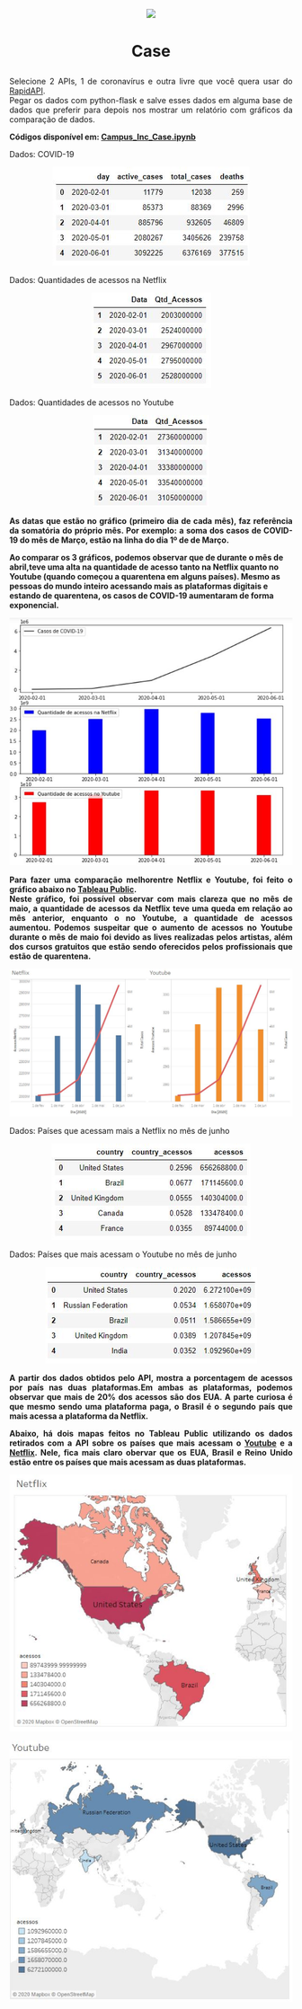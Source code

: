 <p align="center"><img src="https://images.sympla.com.br/582488b7b625b.png"></p>

<h1><b><p align="center">Case</p></b></h1>
<p align="justify">Selecione 2 APIs, 1 de coronavírus e outra livre que você quera usar do <a href="https://coronavirus-map.p.rapidapi.com/v1/spots/summary">RapidAPI</a>.</br>
Pegar os dados com python-flask e salve esses dados em alguma base de dados que preferir para depois nos mostrar um relatório com gráficos da comparação de dados.</p>

<b><p align="justify">Códigos disponível em: <a href="https://github.com/yguenka/Campus_Inc_Case/blob/master/Campus%20Inc.ipynb">Campus_Inc_Case.ipynb</a></p></b>



<p align="justify">Dados: COVID-19</p>
<p align="center"><img src="Fotos/Capturar.JPG"></p>

<p align="justify">Dados: Quantidades de acessos na Netflix</p>
<p align="center"><img src="Fotos/Capturar1.JPG"></p>

<p align="justify">Dados: Quantidades de acessos no Youtube</p>
<p align="center"><img src="Fotos/Capturar3.JPG"></p>


<b><p align="justify">As datas que estão no gráfico (primeiro dia de cada mês), faz referência da somatória do próprio mês. Por exemplo: a soma dos casos de COVID-19 do mês de Março, estão na linha do dia 1º de de Março.

Ao comparar os 3 gráficos, podemos observar que de durante o mês de abril,teve uma alta na quantidade de acesso tanto na Netflix quanto no Youtube (quando começou a quarentena em alguns países). Mesmo as pessoas do mundo inteiro acessando mais as plataformas digitais e estando de quarentena, os casos de COVID-19 aumentaram de forma exponencial.</p></b>
<p align="center"><img src="Fotos/Capturar5.JPG"></p>


<b><p align="justify">Para fazer uma comparação melhorentre Netflix e Youtube, foi feito o gráfico abaixo no <a href="https://public.tableau.com/profile/yukari.guenka.yshida#!/vizhome/Campus_Inc_Case/Comparao">Tableau Public</a>.</br>
Neste gráfico, foi possível observar com mais clareza que no mês de maio, a quantidade de acessos da Netflix teve uma queda em relação ao mês anterior, enquanto o no Youtube, a quantidade de acessos aumentou. Podemos suspeitar que o aumento de acessos no Youtube durante o mês de maio foi devido as lives realizadas pelos artistas, além dos cursos gratuitos que estão sendo oferecidos pelos profissionais que estão de quarentena.</p></b>

<p align="center"><img src="Fotos/Capturar6.JPG"></p>
<p align="justify">Dados: Países que acessam mais a Netflix no mês de junho</p>
<p align="center"><img src="Fotos/Capturar2.JPG"></p>

<p align="justify">Dados: Países que mais acessam o Youtube no mês de junho</p>
<p align="center"><img src="Fotos/Capturar4.JPG"></p>

<b><p align="justify">A partir dos dados obtidos pelo API, mostra a porcentagem de acessos por país nas duas plataformas.Em ambas as plataformas, podemos observar que mais de 20% dos acessos são dos EUA. A parte curiosa é que mesmo sendo uma plataforma paga, o Brasil é o segundo país que mais acessa a plataforma da Netflix.</p></b>


<b><p align="justify">Abaixo, há dois mapas feitos no Tableau Public utilizando os dados retirados com a API sobre os países que mais acessam o <a href="https://public.tableau.com/profile/yukari.guenka.yshida#!/vizhome/Campus_Inc_Youtube/Youtube-Pases">Youtube</a> e a <a href="https://public.tableau.com/profile/yukari.guenka.yshida#!/vizhome/Campus_Inc_Case_Netflix/Netflix-Paises">Netflix</a>. Nele, fica mais claro obervar que os EUA, Brasil e Reino Unido estão entre os países que mais acessam as duas plataformas.</p></b>
<p align="center"><img src="Fotos/Capturar7.JPG"></p>
<p align="center"><img src="Fotos/Capturar8.JPG"></p>